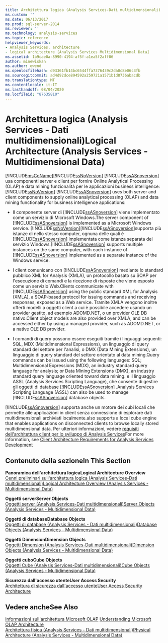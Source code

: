 ```yaml
---
title: Architettura logica (Analysis Services-Dati multidimensionali) | Microsoft Docs
ms.custom: ''
ms.date: 06/13/2017
ms.prod: sql-server-2014
ms.reviewer: ''
ms.technology: analysis-services
ms.topic: reference
helpviewer_keywords:
- Analysis Services, architecture
- logical architecture [Analysis Services Multidimensional Data]
ms.assetid: 1b9cae0a-8990-4194-af5f-a1ea5f2aff06
author: minewiskan
ms.author: owend
ms.openlocfilehash: d93361fb14bc6544ffa7376439c2da0c8e06c3fb
ms.sourcegitcommit: ad4d92dce894592a259721a1571b1d8736abacdb
ms.translationtype: MT
ms.contentlocale: it-IT
ms.lasthandoff: 08/04/2020
ms.locfileid: "87635810"
---
```

# <a name="logical-architecture-analysis-services---multidimensional-data"></a><span data-ttu-id="02bc9-102">Architettura logica (Analysis Services - Dati multidimensionali)</span><span class="sxs-lookup"><span data-stu-id="02bc9-102">Logical Architecture (Analysis Services - Multidimensional Data)</span></span>
  [!INCLUDE[msCoName](../../../includes/msconame-md.md)]<span data-ttu-id="02bc9-103">[!INCLUDE[ssNoVersion](../../../includes/ssnoversion-md.md)] [!INCLUDE[ssASnoversion](../../../includes/ssasnoversion-md.md)] usa componenti server e client per fornire Online Analytical Processing (OLAP) e data mining funzionalità per le applicazioni business intelligence:</span><span class="sxs-lookup"><span data-stu-id="02bc9-103">[!INCLUDE[ssNoVersion](../../../includes/ssnoversion-md.md)] [!INCLUDE[ssASnoversion](../../../includes/ssasnoversion-md.md)] uses both server and client components to supply online analytical processing (OLAP) and data mining functionality for business intelligence applications:</span></span>  
  
-   <span data-ttu-id="02bc9-104">Il componente server di [!INCLUDE[ssASnoversion](../../../includes/ssasnoversion-md.md)] viene implementato come un servizio di Microsoft Windows.</span><span class="sxs-lookup"><span data-stu-id="02bc9-104">The server component of [!INCLUDE[ssASnoversion](../../../includes/ssasnoversion-md.md)] is implemented as a Microsoft Windows service.</span></span> [!INCLUDE[ssNoVersion](../../../includes/ssnoversion-md.md)]<span data-ttu-id="02bc9-105">[!INCLUDE[ssASnoversion](../../../includes/ssasnoversion-md.md)]supporta più istanze di nello stesso computer, ognuna delle quali è [!INCLUDE[ssASnoversion](../../../includes/ssasnoversion-md.md)] implementata come istanza separata del servizio Windows.</span><span class="sxs-lookup"><span data-stu-id="02bc9-105">[!INCLUDE[ssASnoversion](../../../includes/ssasnoversion-md.md)] supports multiple instances on the same computer, with each instance of [!INCLUDE[ssASnoversion](../../../includes/ssasnoversion-md.md)] implemented as a separate instance of the Windows service.</span></span>  
  
-   <span data-ttu-id="02bc9-106">I client comunicano con [!INCLUDE[ssASnoversion](../../../includes/ssasnoversion-md.md)] mediante lo standard pubblico XML for Analysis (XMLA), un protocollo basato su SOAP per l'esecuzione di comandi e la ricezione di risposte che viene esposto come un servizio Web.</span><span class="sxs-lookup"><span data-stu-id="02bc9-106">Clients communicate with [!INCLUDE[ssASnoversion](../../../includes/ssasnoversion-md.md)] using the public standard XML for Analysis (XMLA), a SOAP-based protocol for issuing commands and receiving responses, exposed as a Web service.</span></span> <span data-ttu-id="02bc9-107">Tramite XMLA vengono inoltre offerti modelli a oggetti client a cui è possibile accedere usando un provider gestito, ad esempio ADOMD.NET, o un provider OLE DB nativo.</span><span class="sxs-lookup"><span data-stu-id="02bc9-107">Client object models are also provided over XMLA, and can be accessed either by using a managed provider, such as ADOMD.NET, or a native OLE DB provider.</span></span>  
  
-   <span data-ttu-id="02bc9-108">I comandi di query possono essere eseguiti tramite i linguaggi seguenti: SQL, MDX (Multidimensional Expressions), un linguaggio di query standard del settore per l'analisi, o DMX (Data Mining Extensions), un linguaggio di query standard del settore orientato al data mining.</span><span class="sxs-lookup"><span data-stu-id="02bc9-108">Query commands can be issued using the following languages: SQL; Multidimensional Expressions (MDX), an industry standard query language for analysis; or Data Mining Extensions (DMX), an industry standard query language oriented toward data mining.</span></span> <span data-ttu-id="02bc9-109">e il linguaggio ASSL (Analysis Services Scripting Language), che consente di gestire gli oggetti di database [!INCLUDE[ssASnoversion](../../../includes/ssasnoversion-md.md)] .</span><span class="sxs-lookup"><span data-stu-id="02bc9-109">Analysis Services Scripting Language (ASSL) can also be used to manage [!INCLUDE[ssASnoversion](../../../includes/ssasnoversion-md.md)] database objects.</span></span>  
  
 [!INCLUDE[ssASnoversion](../../../includes/ssasnoversion-md.md)] <span data-ttu-id="02bc9-110">supporta anche un motore dei cubi locali che permette alle applicazioni in client senza connessione di esplorare dati multidimensionali archiviati localmente.</span><span class="sxs-lookup"><span data-stu-id="02bc9-110">also supports a local cube engine that enables applications on disconnected clients to browse locally stored multidimensional data.</span></span> <span data-ttu-id="02bc9-111">Per ulteriori informazioni, vedere [requisiti dell'architettura client per lo sviluppo di Analysis Services](../olap-physical/client-architecture-requirements-for-analysis-services-development.md)</span><span class="sxs-lookup"><span data-stu-id="02bc9-111">For more information, see [Client Architecture Requirements for Analysis Services Development](../olap-physical/client-architecture-requirements-for-analysis-services-development.md)</span></span>  
  
## <a name="in-this-section"></a><span data-ttu-id="02bc9-112">Contenuto della sezione</span><span class="sxs-lookup"><span data-stu-id="02bc9-112">In This Section</span></span>  
 <span data-ttu-id="02bc9-113">**Panoramica dell'architettura logica**</span><span class="sxs-lookup"><span data-stu-id="02bc9-113">**Logical Architecture Overview**</span></span>  
 [<span data-ttu-id="02bc9-114">Cenni preliminari sull'architettura logica &#40;Analysis Services-Dati multidimensionali&#41;</span><span class="sxs-lookup"><span data-stu-id="02bc9-114">Logical Architecture Overview &#40;Analysis Services - Multidimensional Data&#41;</span></span>](logical-architecture-overview-analysis-services-multidimensional-data.md)  
  
 <span data-ttu-id="02bc9-115">**Oggetti server**</span><span class="sxs-lookup"><span data-stu-id="02bc9-115">**Server Objects**</span></span>  
 [<span data-ttu-id="02bc9-116">Oggetti server &#40;Analysis Services-Dati multidimensionali&#41;</span><span class="sxs-lookup"><span data-stu-id="02bc9-116">Server Objects &#40;Analysis Services - Multidimensional Data&#41;</span></span>](server-objects-analysis-services-multidimensional-data.md)  
  
 <span data-ttu-id="02bc9-117">**Oggetti di database**</span><span class="sxs-lookup"><span data-stu-id="02bc9-117">**Database Objects**</span></span>  
 [<span data-ttu-id="02bc9-118">Oggetti di database &#40;Analysis Services - Dati multidimensionali&#41;</span><span class="sxs-lookup"><span data-stu-id="02bc9-118">Database Objects &#40;Analysis Services - Multidimensional Data&#41;</span></span>](database-objects-analysis-services-multidimensional-data.md)  
  
 <span data-ttu-id="02bc9-119">**Oggetti Dimension**</span><span class="sxs-lookup"><span data-stu-id="02bc9-119">**Dimension Objects**</span></span>  
 [<span data-ttu-id="02bc9-120">Oggetti Dimension &#40;Analysis Services-Dati multidimensionali&#41;</span><span class="sxs-lookup"><span data-stu-id="02bc9-120">Dimension Objects &#40;Analysis Services - Multidimensional Data&#41;</span></span>](../../multidimensional-models-olap-logical-dimension-objects/dimension-objects-analysis-services-multidimensional-data.md)  
  
 <span data-ttu-id="02bc9-121">**Oggetti cubo**</span><span class="sxs-lookup"><span data-stu-id="02bc9-121">**Cube Objects**</span></span>  
 [<span data-ttu-id="02bc9-122">Oggetti Cube &#40;Analysis Services-Dati multidimensionali&#41;</span><span class="sxs-lookup"><span data-stu-id="02bc9-122">Cube Objects &#40;Analysis Services - Multidimensional Data&#41;</span></span>](../../multidimensional-models-olap-logical-cube-objects/cube-objects-analysis-services-multidimensional-data.md)  
  
 <span data-ttu-id="02bc9-123">**Sicurezza dall'accesso utente**</span><span class="sxs-lookup"><span data-stu-id="02bc9-123">**User Access Security**</span></span>  
 [<span data-ttu-id="02bc9-124">Architettura di sicurezza dall'accesso utente</span><span class="sxs-lookup"><span data-stu-id="02bc9-124">User Access Security Architecture</span></span>](understanding-microsoft-olap-logical-architecture.md)  
  
## <a name="see-also"></a><span data-ttu-id="02bc9-125">Vedere anche</span><span class="sxs-lookup"><span data-stu-id="02bc9-125">See Also</span></span>  
 <span data-ttu-id="02bc9-126">[Informazioni sull'architettura Microsoft OLAP](../olap-physical/understanding-microsoft-olap-architecture.md) </span><span class="sxs-lookup"><span data-stu-id="02bc9-126">[Understanding Microsoft OLAP Architecture](../olap-physical/understanding-microsoft-olap-architecture.md) </span></span>  
 [<span data-ttu-id="02bc9-127">Architettura fisica &#40;Analysis Services - Dati multidimensionali&#41;</span><span class="sxs-lookup"><span data-stu-id="02bc9-127">Physical Architecture &#40;Analysis Services - Multidimensional Data&#41;</span></span>](../olap-physical/understanding-microsoft-olap-physical-architecture.md)  
  
  
